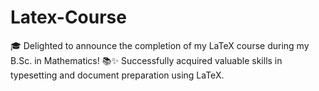 # Latex-Course
🎓 Delighted to announce the completion of my LaTeX course during my B.Sc. in Mathematics! 📚✨ Successfully acquired valuable skills in typesetting and document preparation using LaTeX.

